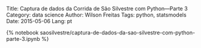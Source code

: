 Title: Captura de dados da Corrida de São Silvestre com Python—Parte 3
Category: data science
Author: Wilson Freitas
Tags: python, statsmodels
Date: 2015-05-06
Lang: pt

{% notebook saosilvestre/captura-de-dados-da-sao-silvestre-com-python-parte-3.ipynb %}
